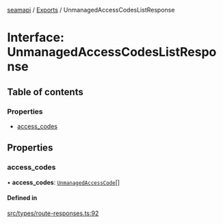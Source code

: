 [seamapi](../README.md) / [Exports](../modules.md) / UnmanagedAccessCodesListResponse

# Interface: UnmanagedAccessCodesListResponse

## Table of contents

### Properties

- [access\_codes](UnmanagedAccessCodesListResponse.md#access_codes)

## Properties

### access\_codes

• **access\_codes**: [`UnmanagedAccessCode`](../modules.md#unmanagedaccesscode)[]

#### Defined in

[src/types/route-responses.ts:92](https://github.com/seamapi/javascript/blob/main/src/types/route-responses.ts#L92)
